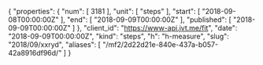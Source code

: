 {
  "properties": {
    "num": [
      3181
    ],
    "unit": [
      "steps"
    ],
    "start": [
      "2018-09-08T00:00:00Z"
    ],
    "end": [
      "2018-09-09T00:00:00Z"
    ],
    "published": [
      "2018-09-09T00:00:00Z"
    ]
  },
  "client_id": "https://www-api.jvt.me/fit",
  "date": "2018-09-09T00:00:00Z",
  "kind": "steps",
  "h": "h-measure",
  "slug": "2018/09/xxryd",
  "aliases": [
    "/mf2/2d22d21e-840e-437a-b057-42a8916df96d/"
  ]
}

